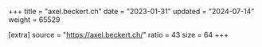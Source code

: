 +++
title = "axel.beckert.ch"
date = "2023-01-31"
updated = "2024-07-14"
weight = 65529

[extra]
source = "https://axel.beckert.ch/"
ratio = 43
size = 64
+++
